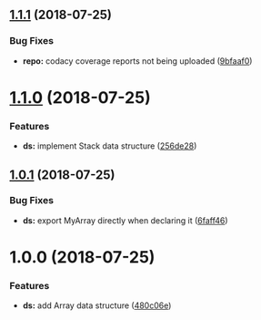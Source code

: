 ## [1.1.1](https://github.com/akhenda/es6-data-structures-and-algorithms/compare/v1.1.0...v1.1.1) (2018-07-25)


### Bug Fixes

* **repo:** codacy coverage reports not being uploaded ([9bfaaf0](https://github.com/akhenda/es6-data-structures-and-algorithms/commit/9bfaaf0))

# [1.1.0](https://github.com/akhenda/es6-data-structures-and-algorithms/compare/v1.0.1...v1.1.0) (2018-07-25)


### Features

* **ds:** implement Stack data structure ([256de28](https://github.com/akhenda/es6-data-structures-and-algorithms/commit/256de28))

## [1.0.1](https://github.com/akhenda/es6-data-structures-and-algorithms/compare/v1.0.0...v1.0.1) (2018-07-25)


### Bug Fixes

* **ds:** export MyArray directly when declaring it ([6faff46](https://github.com/akhenda/es6-data-structures-and-algorithms/commit/6faff46))

# 1.0.0 (2018-07-25)


### Features

* **ds:** add Array data structure ([480c06e](https://github.com/akhenda/es6-data-structures-and-algorithms/commit/480c06e))
